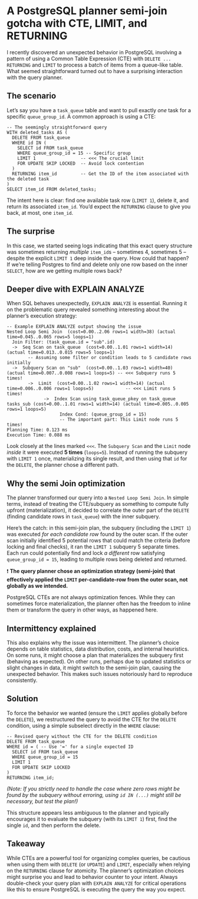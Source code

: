 # A PostgreSQL planner semi-join gotcha with CTE, LIMIT, and RETURNING

I recently discovered an unexpected behavior in PostgreSQL involving a pattern of using a Common Table Expression (CTE) with `DELETE ... RETURNING` and `LIMIT` to process a batch of items from a queue-like table. What seemed straightforward turned out to have a surprising interaction with the query planner.

## The scenario

Let’s say you have a `task_queue` table and want to pull exactly _one_ task for a specific `queue_group_id`. A common approach is using a CTE:

    -- The seemingly straightforward query
    WITH deleted_tasks AS (
      DELETE FROM task_queue
      WHERE id IN (
        SELECT id FROM task_queue
        WHERE queue_group_id = 15 -- Specific group
        LIMIT 1                 -- <<< The crucial limit
        FOR UPDATE SKIP LOCKED  -- Avoid lock contention
      )
      RETURNING item_id         -- Get the ID of the item associated with the deleted task
    )
    SELECT item_id FROM deleted_tasks;
    

The intent here is clear: find one available task row (`LIMIT 1`), delete it, and return its associated `item_id`. You’d expect the `RETURNING` clause to give you back, at most, one `item_id`.

## The surprise

In this case, we started seeing logs indicating that this exact query structure was sometimes returning _multiple_ `item_id`s – sometimes 4, sometimes 5 – despite the explicit `LIMIT 1` deep inside the query. How could that happen? If we’re telling Postgres to find and delete only one row based on the inner `SELECT`, how are we getting multiple rows back?

## Deeper dive with EXPLAIN ANALYZE

When SQL behaves unexpectedly, `EXPLAIN ANALYZE` is essential. Running it on the problematic query revealed something interesting about the planner’s execution strategy:

    -- Example EXPLAIN ANALYZE output showing the issue
    Nested Loop Semi Join  (cost=0.00..2.06 rows=1 width=38) (actual time=0.045..0.065 rows=5 loops=1)
      Join Filter: (task_queue.id = "sub".id)
      ->  Seq Scan on task_queue  (cost=0.00..1.01 rows=1 width=14) (actual time=0.013..0.015 rows=5 loops=1)
            -- Assuming some filter or condition leads to 5 candidate rows initially
      ->  Subquery Scan on "sub"  (cost=0.00..1.03 rows=1 width=40) (actual time=0.007..0.008 rows=1 loops=5) -- <<< Subquery runs 5 times!
            ->  Limit  (cost=0.00..1.02 rows=1 width=14) (actual time=0.006..0.006 rows=1 loops=5)            -- <<< Limit runs 5 times!
                  ->  Index Scan using task_queue_pkey on task_queue tasks_sub (cost=0.00..1.01 rows=1 width=14) (actual time=0.005..0.005 rows=1 loops=5)
                        Index Cond: (queue_group_id = 15)
                        -- The important part: This Limit node runs 5 times!
    Planning Time: 0.123 ms
    Execution Time: 0.088 ms
    

Look closely at the lines marked `<<<`. The `Subquery Scan` and the `Limit` node _inside_ it were executed **5 times** (`loops=5`). Instead of running the subquery with `LIMIT 1` once, materializing its single result, and then using that `id` for the `DELETE`, the planner chose a different path.

## Why the semi Join optimization

The planner transformed our query into a `Nested Loop Semi Join`. In simple terms, instead of treating the CTE/subquery as something to compute fully upfront (materialization), it decided to correlate the outer part of the `DELETE` (finding candidate rows in `task_queue`) with the inner subquery.

Here’s the catch: in this semi-join plan, the subquery (including the `LIMIT 1`) was executed _for each candidate row_ found by the outer scan. If the outer scan initially identified 5 potential rows that could match the criteria (before locking and final checks), it ran the `LIMIT 1` subquery 5 separate times. Each run could potentially find and lock _a different_ row satisfying `queue_group_id = 15`, leading to multiple rows being deleted and returned.

❗ **The query planner chose an optimization strategy (semi-join) that effectively applied the `LIMIT` per-candidate-row from the outer scan, not globally as we intended.**

PostgreSQL CTEs are not always optimization fences. While they can sometimes force materialization, the planner often has the freedom to inline them or transform the query in other ways, as happened here.

## Intermittency explained

This also explains why the issue was intermittent. The planner’s choice depends on table statistics, data distribution, costs, and internal heuristics. On some runs, it might choose a plan that materializes the subquery first (behaving as expected). On other runs, perhaps due to updated statistics or slight changes in data, it might switch to the semi-join plan, causing the unexpected behavior. This makes such issues notoriously hard to reproduce consistently.

## Solution

To force the behavior we wanted (ensure the `LIMIT` applies globally before the `DELETE`), we restructured the query to avoid the CTE for the `DELETE` condition, using a simple subselect directly in the `WHERE` clause:

    -- Revised query without the CTE for the DELETE condition
    DELETE FROM task_queue
    WHERE id = ( -- Use '=' for a single expected ID
      SELECT id FROM task_queue
      WHERE queue_group_id = 15
      LIMIT 1
      FOR UPDATE SKIP LOCKED
    )
    RETURNING item_id;
    

_(Note: If you strictly need to handle the case where _zero_ rows might be found by the subquery without erroring, using `id IN (...)` might still be necessary, but test the plan!)_

This structure appears less ambiguous to the planner and typically encourages it to evaluate the subquery (with its `LIMIT 1`) first, find the single `id`, and then perform the delete.

## Takeaway

While CTEs are a powerful tool for organizing complex queries, be cautious when using them with `DELETE` (or `UPDATE`) and `LIMIT`, especially when relying on the `RETURNING` clause for atomicity. The planner’s optimization choices might surprise you and lead to behavior counter to your intent. Always double-check your query plan with `EXPLAIN ANALYZE` for critical operations like this to ensure PostgreSQL is executing the query the way you expect.